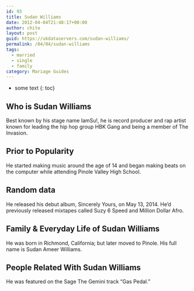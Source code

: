 ```yaml
---
id: 93
title: Sudan Williams
date: 2012-04-04T21:48:17+00:00
author: chito
layout: post
guid: https://ukdataservers.com/sudan-williams/
permalink: /04/04/sudan-williams  
tags:
  - married
  - single
  - family
category: Mariage Guides
---
```


* some text
{: toc}


## Who is  Sudan Williams
                  
                  
                  
Best known by his stage name IamSu!, he is record producer and rap artist known for leading the hip hop group HBK Gang and being a member of The Invasion.
                  
                
                
                
## Prior to Popularity 
                  
                  
                  
He started making music around the age of 14 and began making beats on the computer while attending Pinole Valley High School.
                  
                
                
                
## Random data 
                  
                  
                  
He released his debut album, Sincerely Yours, on May 13, 2014. He&#8217;d previously released mixtapes called Suzy 6 Speed and Million Dollar Afro.
                  
                
                
                
## Family & Everyday Life of Sudan Williams
                  
                  
                  
He was born in Richmond, California; but later moved to Pinole. His full name is Sudan Ameer Williams.
                  
                
                
                
## People Related With  Sudan Williams
                  
                  
                  
He was featured on the Sage The Gemini track &#8220;Gas Pedal.&#8221;
                  
                
              
            
          
          
          
    
    
  
